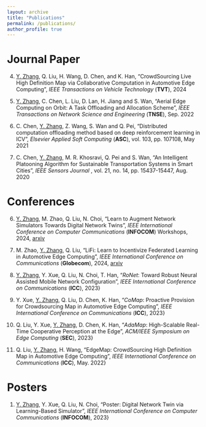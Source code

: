 ```yaml
---
layout: archive
title: "Publications"
permalink: /publications/
author_profile: true
---
```



Journal Paper
======
4. <u>Y. Zhang</u>, Q. Liu, H. Wang, D. Chen, and K. Han, “CrowdSourcing Live High Definition Map via Collaborative Computation in Automotive Edge Computing”, *IEEE Transactions on Vehicle Technology* (**TVT**), 2024

3. <u>Y. Zhang</u>, C. Chen, L. Liu, D. Lan, H. Jiang and S. Wan, “Aerial Edge Computing on Orbit: A Task Offloading and Allocation Scheme”, *IEEE Transactions on Network Science and Engineering* (**TNSE**), Sep. 2022

2. C. Chen, <u>Y. Zhang</u>, Z. Wang, S. Wan and Q. Pei, “Distributed computation offloading method based on deep reinforcement learning in ICV”, *Elsevier Applied Soft Computing* (**ASC**), vol. 103,  pp. 107108, May 2021

1. C. Chen, <u>Y. Zhang</u>, M. R. Khosravi, Q. Pei and S. Wan, “An Intelligent Platooning Algorithm for Sustainable Transportation Systems in Smart Cities”, *IEEE Sensors Journal* , vol. 21, no. 14, pp. 15437-15447, Aug. 2020



Conferences
======
6. <u>Y. Zhang</u>, M. Zhao, Q. Liu, N. Choi, “Learn to Augment Network Simulators Towards Digital Network Twins”, *IEEE International Conference on Computer Communications* (**INFOCOM**) Workshops, 2024, [arxiv](https://arxiv.org/abs/2311.12745)

5. M. Zhao, <u>Y. Zhang</u>, Q. Liu, “LiFi: Learn to Incentivize Federated Learning in Automotive Edge Computing”, *IEEE International Conference on Communications* (**Globecom**), 2024, [arxiv](https://arxiv.org/abs/2311.12720)
    
4. <u>Y. Zhang</u>, Y. Xue, Q. Liu, N. Choi, T. Han, “*RoNet*: Toward Robust Neural Assisted Mobile Network Configuration”, *IEEE International Conference on Communications* (**ICC**), 2023}

3. Y. Xue, <u>Y. Zhang</u>, Q. Liu, D. Chen, K. Han, “*CoMap*: Proactive Provision for Crowdsourcing Map in Automotive Edge Computing”, *IEEE International Conference on Communications* (**ICC**), 2023} 

2. Q. Liu, Y. Xue, <u>Y. Zhang</u>, D. Chen, K. Han, “*AdaMap*: High-Scalable Real-Time Cooperative Perception at the Edge”, *ACM/IEEE Symposium on Edge Computing* (**SEC**), 2023}

1. Q. Liu, <u>Y. Zhang</u>, H. Wang, “EdgeMap: CrowdSourcing High Definition Map in Automotive Edge Computing”, *IEEE International Conference on Communications* (**ICC**), May. 2022}


Posters
======
1. <u>Y. Zhang</u>, Y. Xue, Q. Liu, N. Choi, “Poster: Digital Network Twin via Learning-Based Simulator”, *IEEE International Conference on Computer Communications* (**INFOCOM**), 2023}
